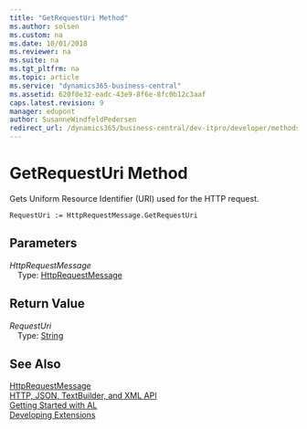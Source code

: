 ```yaml
---
title: "GetRequestUri Method"
ms.author: solsen
ms.custom: na
ms.date: 10/01/2018
ms.reviewer: na
ms.suite: na
ms.tgt_pltfrm: na
ms.topic: article
ms.service: "dynamics365-business-central"
ms.assetid: 620f0e32-eadc-43e9-8f6e-8fc0b12c3aaf
caps.latest.revision: 9
manager: edupont
author: SusanneWindfeldPedersen
redirect_url: /dynamics365/business-central/dev-itpro/developer/methods-auto/library
---
```


 

# GetRequestUri Method
Gets Uniform Resource Identifier (URI) used for the HTTP request.

```
RequestUri := HttpRequestMessage.GetRequestUri
```
## Parameters
*HttpRequestMessage*  
&emsp;Type: [HttpRequestMessage](httprequestmessage-class.md)

## Return Value
*RequestUri*  
&emsp;Type: [String](../datatypes/devenv-text-data-type.md)

## See Also
[HttpRequestMessage](httprequestmessage-class.md)  
[HTTP, JSON, TextBuilder, and XML API](../devenv-restapi-overview.md)  
[Getting Started with AL](../devenv-get-started.md)  
[Developing Extensions](../devenv-dev-overview.md)  